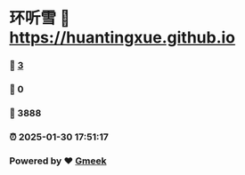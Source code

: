 # 环听雪 :link: https://huantingxue.github.io 
### :page_facing_up: [3](https://huantingxue.github.io/tag.html) 
### :speech_balloon: 0 
### :hibiscus: 3888 
### :alarm_clock: 2025-01-30 17:51:17 
### Powered by :heart: [Gmeek](https://github.com/Meekdai/Gmeek)
